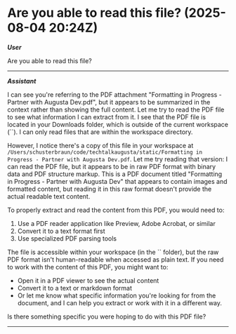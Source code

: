 <!-- Generated by SpecStory -->

# Are you able to read this file? (2025-08-04 20:24Z)

_**User**_

Are you able to read this file?

---

_**Assistant**_

I can see you're referring to the PDF attachment "Formatting in Progress - Partner with Augusta Dev.pdf", but it appears to be summarized in the context rather than showing the full content. Let me try to read the PDF file to see what information I can extract from it. I see that the PDF file is located in your Downloads folder, which is outside of the current workspace (``). I can only read files that are within the workspace directory.

However, I notice there's a copy of this file in your workspace at `/Users/schusterbraun/code/techtalkaugusta/static/Formatting in Progress - Partner with Augusta Dev.pdf`. Let me try reading that version: I can read the PDF file, but it appears to be in raw PDF format with binary data and PDF structure markup. This is a PDF document titled "Formatting in Progress - Partner with Augusta Dev" that appears to contain images and formatted content, but reading it in this raw format doesn't provide the actual readable text content.

To properly extract and read the content from this PDF, you would need to:

1. Use a PDF reader application like Preview, Adobe Acrobat, or similar
2. Convert it to a text format first
3. Use specialized PDF parsing tools

The file is accessible within your workspace (in the `` folder), but the raw PDF format isn't human-readable when accessed as plain text. If you need to work with the content of this PDF, you might want to:

- Open it in a PDF viewer to see the actual content
- Convert it to a text or markdown format
- Or let me know what specific information you're looking for from the document, and I can help you extract or work with it in a different way.

Is there something specific you were hoping to do with this PDF file?

---

